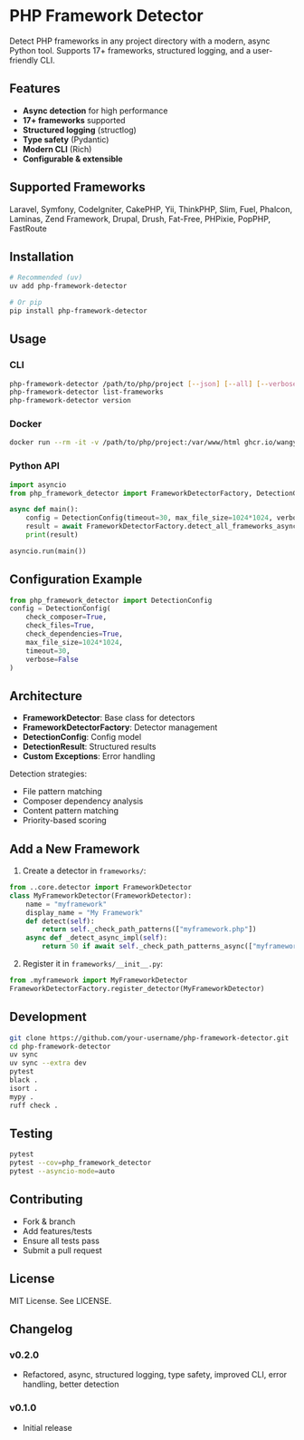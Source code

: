 # PHP Framework Detector

Detect PHP frameworks in any project directory with a modern, async Python tool. Supports 17+ frameworks, structured logging, and a user-friendly CLI.

## Features

- **Async detection** for high performance
- **17+ frameworks** supported
- **Structured logging** (structlog)
- **Type safety** (Pydantic)
- **Modern CLI** (Rich)
- **Configurable & extensible**

## Supported Frameworks

Laravel, Symfony, CodeIgniter, CakePHP, Yii, ThinkPHP, Slim, Fuel, Phalcon, Laminas, Zend Framework, Drupal, Drush, Fat-Free, PHPixie, PopPHP, FastRoute

## Installation

```bash
# Recommended (uv)
uv add php-framework-detector

# Or pip
pip install php-framework-detector
```

## Usage

### CLI

```bash
php-framework-detector /path/to/php/project [--json] [--all] [--verbose]
php-framework-detector list-frameworks
php-framework-detector version
```

### Docker

```bash
docker run --rm -it -v /path/to/php/project:/var/www/html ghcr.io/wangyihang/php-framework-detector:main detect /var/www/html
```

### Python API

```python
import asyncio
from php_framework_detector import FrameworkDetectorFactory, DetectionConfig

async def main():
    config = DetectionConfig(timeout=30, max_file_size=1024*1024, verbose=True)
    result = await FrameworkDetectorFactory.detect_all_frameworks_async("/path/to/php/project", config)
    print(result)

asyncio.run(main())
```

## Configuration Example

```python
from php_framework_detector import DetectionConfig
config = DetectionConfig(
    check_composer=True,
    check_files=True,
    check_dependencies=True,
    max_file_size=1024*1024,
    timeout=30,
    verbose=False
)
```

## Architecture

- **FrameworkDetector**: Base class for detectors
- **FrameworkDetectorFactory**: Detector management
- **DetectionConfig**: Config model
- **DetectionResult**: Structured results
- **Custom Exceptions**: Error handling

Detection strategies:
- File pattern matching
- Composer dependency analysis
- Content pattern matching
- Priority-based scoring

## Add a New Framework

1. Create a detector in `frameworks/`:

```python
from ..core.detector import FrameworkDetector
class MyFrameworkDetector(FrameworkDetector):
    name = "myframework"
    display_name = "My Framework"
    def detect(self):
        return self._check_path_patterns(["myframework.php"])
    async def _detect_async_impl(self):
        return 50 if await self._check_path_patterns_async(["myframework.php"]) else 0
```

2. Register it in `frameworks/__init__.py`:

```python
from .myframework import MyFrameworkDetector
FrameworkDetectorFactory.register_detector(MyFrameworkDetector)
```

## Development

```bash
git clone https://github.com/your-username/php-framework-detector.git
cd php-framework-detector
uv sync
uv sync --extra dev
pytest
black .
isort .
mypy .
ruff check .
```

## Testing

```bash
pytest
pytest --cov=php_framework_detector
pytest --asyncio-mode=auto
```

## Contributing

- Fork & branch
- Add features/tests
- Ensure all tests pass
- Submit a pull request

## License

MIT License. See LICENSE.

## Changelog

### v0.2.0
- Refactored, async, structured logging, type safety, improved CLI, error handling, better detection

### v0.1.0
- Initial release

